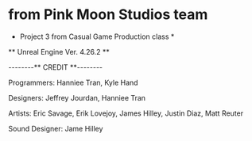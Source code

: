 #  from Pink Moon Studios team
* Project 3 from Casual Game Production class *

** Unreal Engine Ver. 4.26.2 **


--------** CREDIT **--------

Programmers: Hanniee Tran, Kyle Hand

Designers: Jeffrey Jourdan, Hanniee Tran

Artists: Eric Savage, Erik Lovejoy, James Hilley, Justin Diaz, Matt Reuter

Sound Designer: Jame Hilley
